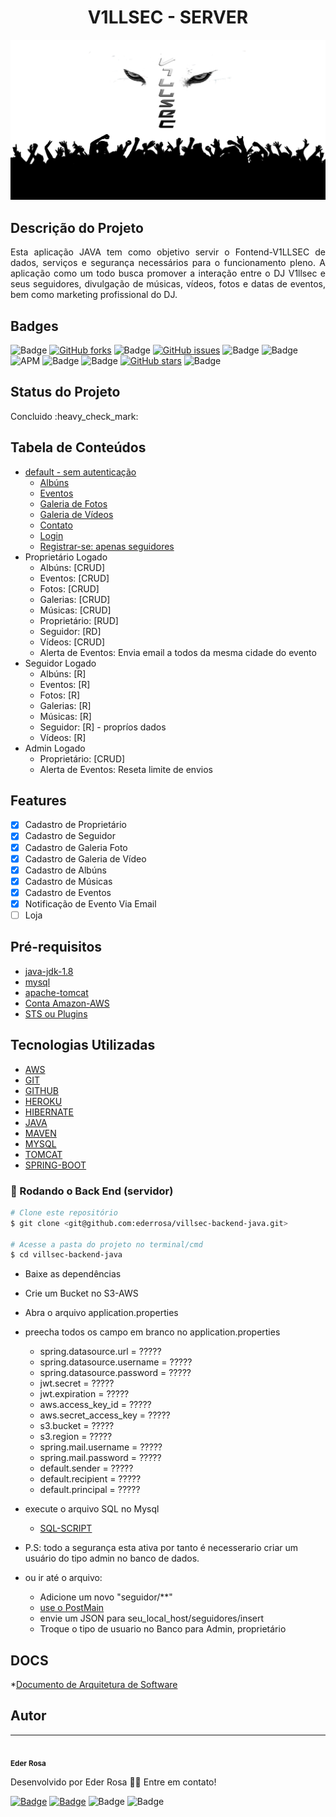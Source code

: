 <h1 align="center">V1LLSEC - SERVER</h1>

![V1LLSEC](https://github.com/ederrosa/villsec-backend-java/blob/master/src/main/resources/assets/img/camada1.png)

<h2 align="left">Descrição do Projeto</h2>
<p align="justify">Esta aplicação JAVA tem como objetivo servir o Fontend-V1LLSEC de dados, serviços e segurança necessários para o funcionamento pleno. A aplicação como um todo busca promover a interação entre o DJ V1llsec e seus seguidores, divulgação de músicas, vídeos, fotos e datas de eventos, bem como marketing profissional do DJ.</p>

<h2 align="left">Badges</h2>

![Badge](https://img.shields.io/static/v1?label=AMAZONAWS&message=File_Repository&color=ff8000&labelColor=000000&style=for-the-badge&logo=AMAZON)
[![GitHub forks](https://img.shields.io/github/forks/ederrosa/villsec-backend-java?style=for-the-badge)](https://github.com/ederrosa/villsec-backend-java/network)
![Badge](https://img.shields.io/static/v1?label=HIBERNATE&message=Framework_ORM&color=59666c&labelColor=bcae79&style=for-the-badge)
[![GitHub issues](https://img.shields.io/github/issues/ederrosa/villsec-backend-java?style=for-the-badge)](https://github.com/ederrosa/villsec-backend-java/issues)
![Badge](https://img.shields.io/static/v1?label=JAVA&message=Language&color=5382a1&labelColor=f89820&style=for-the-badge&logo=JAVA)
![Badge](https://img.shields.io/static/v1?label=JJWT&message=Secury_Token&style=for-the-badge&logo)
![APM](https://img.shields.io/apm/l/vim-mode?style=for-the-badge)
![Badge](https://img.shields.io/static/v1?label=MAVEN&message=Comprehension_Tool&color=000000&labelColor=ff8000&style=for-the-badge)
![Badge](https://img.shields.io/static/v1?label=SPRING&message=Framework&color=<COLOR>&labelColor=000000&style=for-the-badge&logo=SPRING)
[![GitHub stars](https://img.shields.io/github/stars/ederrosa/villsec-backend-java?style=for-the-badge)](https://github.com/ederrosa/villsec-backend-java/stargazers)
![Badge](https://img.shields.io/static/v1?label=THYMELEAF&message=Server-Side_Template&color=aea99f&labelColor=005f0f&style=for-the-badge)

<h2 align="left">Status do Projeto</h2>
Concluido :heavy_check_mark:

<h2 align="left">Tabela de Conteúdos</h2>

<!--ts-->
* [default - sem autenticação](https://v1llsec.herokuapp.com/)
   * [Albúns](https://v1llsec.herokuapp.com/#albuns)
   * [Eventos](https://v1llsec.herokuapp.com/#eventos)
   * [Galeria de Fotos](https://v1llsec.herokuapp.com/#fotos)
   * [Galeria de Vídeos](https://v1llsec.herokuapp.com/#videos)
   * [Contato](https://v1llsec.herokuapp.com/#rodape)
   * [Login](https://v1llsec.herokuapp.com/login)
   * [Registrar-se: apenas seguidores](https://v1llsec.herokuapp.com/registrar)  
* Proprietário Logado
   * Albúns: [CRUD]
   * Eventos: [CRUD]
   * Fotos: [CRUD]
   * Galerias: [CRUD]
   * Músicas: [CRUD]
   * Proprietário: [RUD]
   * Seguidor: [RD]
   * Vídeos: [CRUD]
   * Alerta de Eventos: Envia email a todos da mesma cidade do evento
* Seguidor Logado   
   * Albúns: [R]
   * Eventos: [R]
   * Fotos: [R]
   * Galerias: [R]
   * Músicas: [R]
   * Seguidor: [R] - propríos dados
   * Vídeos: [R]
* Admin Logado
   * Proprietário: [CRUD]
   * Alerta de Eventos: Reseta limite de envios
<!--te-->

<h2 align="left">Features</h2>

- [x] Cadastro de Proprietário
- [x] Cadastro de Seguidor
- [x] Cadastro de Galeria Foto
- [x] Cadastro de Galeria de Vídeo
- [x] Cadastro de Albúns
- [x] Cadastro de Músicas
- [x] Cadastro de Eventos
- [x] Notificação de Evento Via Email
- [ ] Loja

<h2 align="left">Pré-requisitos</h2>

  * [java-jdk-1.8](https://www.oracle.com/br/java/technologies/javase/javase-jdk8-downloads.html)
  * [mysql](https://www.mysql.com/downloads/)
  * [apache-tomcat](https://tomcat.apache.org/download-80.cgi)
  * [Conta Amazon-AWS](https://aws.amazon.com/pt/)
  * [STS ou Plugins](https://spring.io/tools)

<h2 align="left">Tecnologias Utilizadas</h2>

  * [AWS](https://aws.amazon.com/pt/)
  * [GIT](https://git-scm.com/)
  * [GITHUB](https://github.com/)
  * [HEROKU](https://www.heroku.com/)
  * [HIBERNATE](https://hibernate.org/)
  * [JAVA](https://www.java.com/)
  * [MAVEN](https://maven.apache.org/)
  * [MYSQL](https://www.mysql.com/)
  * [TOMCAT](https://tomcat.apache.org/)  
  * [SPRING-BOOT](https://spring.io/) 
 
### 🎲 Rodando o Back End (servidor)

```bash
# Clone este repositório
$ git clone <git@github.com:ederrosa/villsec-backend-java.git>

# Acesse a pasta do projeto no terminal/cmd
$ cd villsec-backend-java
```
* Baixe as dependências

* Crie um Bucket no S3-AWS

* Abra o arquivo application.properties

* preecha todos os campo em branco no application.properties
  * spring.datasource.url = ?????
  * spring.datasource.username = ?????
  * spring.datasource.password = ?????
  * jwt.secret = ?????
  * jwt.expiration = ?????
  * aws.access_key_id = ?????
  * aws.secret_access_key = ?????
  * s3.bucket = ?????
  * s3.region = ?????
  * spring.mail.username = ?????
  * spring.mail.password = ?????
  * default.sender = ?????
  * default.recipient = ?????
  * default.principal = ?????
  
* execute o arquivo SQL no Mysql
  * [SQL-SCRIPT](https://github.com/ederrosa/villsec-backend-java/blob/master/docs/v1llsec-bd.sql)

* P.S: todo a segurança esta ativa por tanto é necesserario criar um usuário do tipo admin no banco de dados.
* ou ir até o arquivo:
  * Adicione um novo "seguidor/**"
  * [use o PostMain](https://www.postman.com/downloads/)
  * envie um JSON para seu_local_host/seguidores/insert
  * Troque o tipo de usuario no Banco para Admin, proprietário

<h2 align="left">DOCS</h2>

  *[Documento de Arquitetura de Software](https://github.com/ederrosa/villsec-backend-java/blob/master/docs/Documento%20de%20Arquitetura.pdf) 

## Autor
---
<img style="border-radius: 50%;" src="https://github.com/ederrosa.png" width="100px;" alt=""/>
<br />
<sub><b>Eder Rosa</b></sub></a> <a href="https://github.com/ederrosa" title="github"></a>

Desenvolvido por Eder Rosa 👋🏽 Entre em contato!

[![Badge](https://img.shields.io/static/v1?label=GitHub&message=Eder_Rosa&style=for-the-badge&logo=GITHUB)](https://github.com/ederrosa)
[![Badge](https://img.shields.io/static/v1?label=LINKEDIN&message=Eder_Rosa&color=000000&labelColor=0e76a8&style=for-the-badge&logo=LINKEDIN)](https://www.linkedin.com/in/eder-xavier-de-souza-rosa-370a4b74/)
![Badge](https://img.shields.io/static/v1?label=Hotmail&message=eder-x@hotmail.com&&color=000000&labelColor=00A4EF&style=for-the-badge)
![Badge](https://img.shields.io/static/v1?label=Outlook&message=eder.rosa01@fatec.sp.gov.br&&color=000000&labelColor=FFB900&style=for-the-badge)
